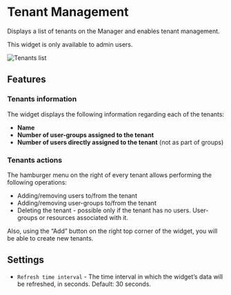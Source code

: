 # Tenant Management
Displays a list of tenants on the Manager and enables tenant management. 


This widget is only available to admin users.


![Tenants list](https://docs.cloudify.co/5.1/images/ui/widgets/tenants-list.png)


## Features

### Tenants information

The widget displays the following information regarding each of the tenants:

* **Name**
* **Number of user-groups assigned to the tenant**
* **Number of users directly assigned to the tenant** (not as part of groups)
 

### Tenants actions

The hamburger menu on the right of every tenant allows performing the following operations:

* Adding/removing users to/from the tenant
* Adding/removing user-groups to/from the tenant 
* Deleting the tenant - possible only if the tenant has no users. User-groups or resources associated with it. 

Also, using the “Add” button on the right top corner of the widget, you will be able to create new tenants. 


## Settings
 
* `Refresh time interval` - The time interval in which the widget’s data will be refreshed, in seconds. Default: 30 seconds.
